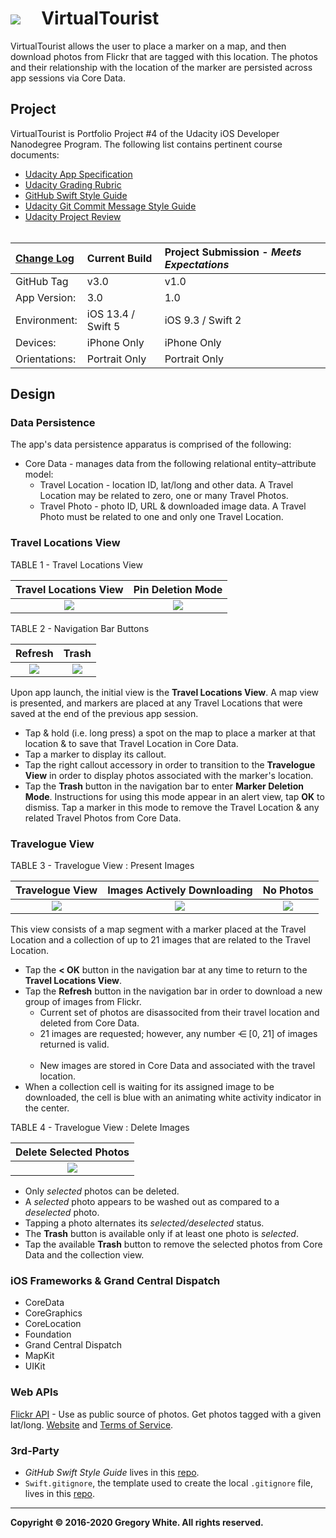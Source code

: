 # ![][AppIcon]&nbsp;&nbsp;&nbsp;&nbsp;&nbsp;VirtualTourist

VirtualTourist allows the user to place a marker on a map, and then download photos from Flickr that are tagged with this location.  The photos and their relationship with the location of the marker are persisted across app sessions via Core Data.

## Project

VirtualTourist is Portfolio Project #4 of the Udacity iOS Developer Nanodegree Program.  The following list contains pertinent course documents:

* [Udacity App Specification][AppSpec]
* [Udacity Grading Rubric][GradingRubric]
* [GitHub Swift Style Guide][SwiftStyleGuide]
* [Udacity Git Commit Message Style Guide][CommitMsgStyleGuide]
* [Udacity Project Review][ProjectReview]<br/><br/>

| [Change Log][ChangeLog] | Current Build          | Project Submission - ***Meets Expectations*** | 
| :----------             | :-----------------     | :-------------                                | 
| GitHub Tag              | v3.0                   | v1.0                                          | 
| App Version:            | 3.0                    | 1.0                                           | 
| Environment:            | iOS 13.4 / Swift 5     | iOS 9.3 / Swift 2                             | 
| Devices:                | iPhone Only            | iPhone Only                                   | 
| Orientations:           | Portrait Only          | Portrait Only                                 | 

## Design

### Data Persistence

The app's data persistence apparatus is comprised of the following:

* Core Data - manages data from the following relational entity–attribute model:
  - Travel Location - location ID, lat/long and other data.  A Travel Location may be related to zero, one or many Travel Photos.
  - Travel Photo - photo ID, URL & downloaded image data.  A Travel Photo must be related to one and only one Travel Location.

### Travel Locations View

TABLE 1 - Travel Locations View 

| **Travel Locations View** | **Pin Deletion Mode** | 
| :-----------------------: | :-------------------: |
| ![][TravLocsView]         | ![][Pin2Delete]       | 

TABLE 2 - Navigation Bar Buttons 

| Refresh            | Trash            |
| :---:              | :---:            |
| ![][RefreshButton] | ![][TrashButton] | 

Upon app launch, the initial view is the **Travel Locations View**.  A map view is presented, and markers are placed at any Travel Locations that were saved at the end of the previous app session.  

* Tap & hold (i.e. long press) a spot on the map to place a marker at that location & to save that Travel Location in Core Data.
* Tap a marker to display its callout.
* Tap the right callout accessory in order to transition to the **Travelogue View** in order to display photos associated with the marker's location.
* Tap the **Trash** button in the navigation bar to enter **Marker Deletion Mode**.  Instructions for using this mode appear in an alert view, tap **OK** to dismiss.  Tap a marker in this mode to remove the Travel Location & any related Travel Photos from Core Data.

### Travelogue View

TABLE 3 - Travelogue View : Present Images

| **Travelogue View** | **Images Actively Downloading**  | **No Photos**  |
| :-----------------: | :------------------------------: | :-----------:  |
| ![][TravView]       | ![][ActInds]                     | ![][EmptyTrav] |

This view consists of a map segment with a marker placed at the Travel Location and a collection of up to 21 images that are related to the Travel Location.

* Tap the **< OK** button in the navigation bar at any time to return to the **Travel Locations View**.
* Tap the **Refresh** button in the navigation bar in order to download a new group of images from Flickr.
  - Current set of photos are disassocited from their travel location and deleted from Core Data.
  - 21 images are requested;  however, any number ⋲ [0, 21] of images returned is valid.<br/><br/>
  - New images are stored in Core Data and associated with the travel location.
* When a collection cell is waiting for its assigned image to be downloaded, the cell is blue with an animating white activity indicator in the center.


TABLE 4 - Travelogue View : Delete Images

| **Delete Selected Photos** | 
| :------------------------: | 
| ![][SelPhotos]             | 

* Only *selected* photos can be deleted.
* A *selected* photo appears to be washed out as compared to a *deselected* photo.
* Tapping a photo alternates its *selected/deselected* status.
* The **Trash** button is available only if at least one photo is *selected*.
* Tap the available **Trash** button to remove the selected photos from Core Data and the collection view.

### iOS Frameworks & Grand Central Dispatch

* CoreData
* CoreGraphics
* CoreLocation
* Foundation
* Grand Central Dispatch
* MapKit
* UIKit

### Web APIs

[Flickr API][FlickrAPI] - Use as public source of photos.  Get photos tagged with a given lat/long.  [Website][FlickrWebsite] and [Terms of Service][FlickrTermsOfService].

### 3rd-Party

* *GitHub Swift Style Guide* lives in this [repo][StyleGuideRepo].
* `Swift.gitignore`, the template used to create the local `.gitignore` file, lives in this [repo][GitIgnoreRepo].

---
**Copyright © 2016-2020 Gregory White. All rights reserved.**





[ChangeLog]:             ./Paperwork/READMEFiles/ChangeLog.md

[CoreData]:              ./Paperwork/READMEFiles/CoreData.md
[Foundation]:            ./Paperwork/READMEFiles/Foundation.md
[GCD]:                   ./Paperwork/READMEFiles/GCD.md
[MapKit]:                ./Paperwork/READMEFiles/MapKit.md
[UIKit]:                 ./Paperwork/READMEFiles/UIKit.md

[ActInds]:               ./Paperwork/images/ActivityIndicators_300x534.png
[AppIcon]:               ./Paperwork/images/VirtualTourist_80.png
[EmptyTrav]:             ./Paperwork/images/EmptyTravelogue_300x534.png
[Pin2Delete]:            ./Paperwork/images/TapPinToDelete_300x534.png
[RefreshButton]:         ./Paperwork/images/RefreshButtonIcon_50.png
[SelPhotos]:             ./Paperwork/images/SelectedPhotos_300x534.png
[TrashButton]:           ./Paperwork/images/TrashButtonIcon_50.png
[TravLocsView]:          ./Paperwork/images/TravelLocationsView_300x534.png
[TravView]:              ./Paperwork/images/TravelogueView_300x534.png

[AppSpec]:               ./Paperwork/Udacity/UdacityAppSpecification.pdf
[CommitMsgStyleGuide]:   ./Paperwork/Udacity/UdacityGitCommitMessageStyleGuide.pdf
[GradingRubric]:         ./Paperwork/Udacity/UdacityGradingRubric.pdf
[ProjectReview]:         ./Paperwork/Udacity/UdacityProjectReview.pdf
[SwiftStyleGuide]:       ./Paperwork/Udacity/GitHubSwiftStyleGuide.pdf  

[FlickrAPI]:             https://www.flickr.com/services/api/
[FlickrTermsOfService]:  https://policies.yahoo.com/us/en/yahoo/terms/utos/index.htm
[FlickrWebsite]:         https://www.flickr.com/
[GitIgnoreRepo]:         https://github.com/github/gitignore
[StyleGuideRepo]:        https://github.com/github/swift-style-guide


